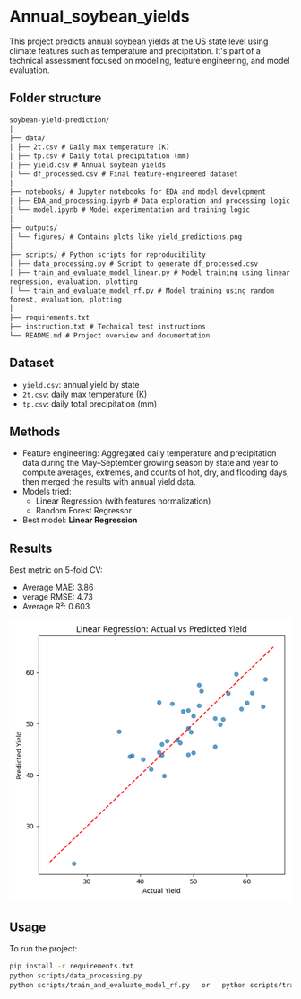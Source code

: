 # Annual_soybean_yields

This project predicts annual soybean yields at the US state level using climate features such as temperature and precipitation. It's part of a technical assessment focused on modeling, feature engineering, and model evaluation.

## Folder structure

```plaintext
soybean-yield-prediction/
│
├── data/
│ ├── 2t.csv # Daily max temperature (K)
│ ├── tp.csv # Daily total precipitation (mm)
│ ├── yield.csv # Annual soybean yields
│ └── df_processed.csv # Final feature-engineered dataset
│
├── notebooks/ # Jupyter notebooks for EDA and model development
│ ├── EDA_and_processing.ipynb # Data exploration and processing logic
│ └── model.ipynb # Model experimentation and training logic
│
├── outputs/
│ └── figures/ # Contains plots like yield_predictions.png
│
├── scripts/ # Python scripts for reproducibility
│ ├── data_processing.py # Script to generate df_processed.csv
│ ├── train_and_evaluate_model_linear.py # Model training using linear regression, evaluation, plotting
│ └── train_and_evaluate_model_rf.py # Model training using random forest, evaluation, plotting
│
├── requirements.txt
├── instruction.txt # Technical test instructions
└── README.md # Project overview and documentation
```

## Dataset

- `yield.csv`: annual yield by state
- `2t.csv`: daily max temperature (K)
- `tp.csv`: daily total precipitation (mm)

## Methods

- Feature engineering: Aggregated daily temperature and precipitation data during the May–September growing season by state and year to compute averages, extremes, and counts of hot, dry, and flooding days, then merged the results with annual yield data.
- Models tried:
  - Linear Regression (with features normalization)
  - Random Forest Regressor
- Best model: **Linear Regression**

## Results

Best metric on 5-fold CV:

- Average MAE: 3.86
- verage RMSE: 4.73
- Average R²: 0.603

![prediction_plot](outputs/figures/yield_predictions_linear.png)

## Usage

To run the project:

```bash
pip install -r requirements.txt
python scripts/data_processing.py
python scripts/train_and_evaluate_model_rf.py   or   python scripts/train_and_evaluate_model_linear.py
```
